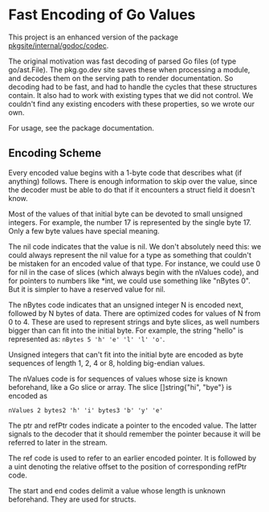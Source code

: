 # Fast Encoding of Go Values

This project is an enhanced version of the package
[pkgsite/internal/godoc/codec](https://pkg.go.dev/golang.org/x/pkgsite/internal/godoc/codec).

The original motivation was fast decoding of parsed Go files (of type
go/ast.File). The pkg.go.dev site saves these when processing a module, and
decodes them on the serving path to render documentation. So decoding had to be
fast, and had to handle the cycles that these structures contain. It also had to
work with existing types that we did not control. We couldn't find any existing
encoders with these properties, so we wrote our own.

For usage, see the package documentation.

## Encoding Scheme

Every encoded value begins with a 1-byte code that describes what (if
anything) follows. There is enough information to skip over the value, since
the decoder must be able to do that if it encounters a struct field it
doesn't know.

Most of the values of that initial byte can be devoted to small unsigned
integers. For example, the number 17 is represented by the single byte 17.
Only a few byte values have special meaning.

The nil code indicates that the value is nil. We don't absolutely need this:
we could always represent the nil value for a type as something that couldn't
be mistaken for an encoded value of that type. For instance, we could use 0
for nil in the case of slices (which always begin with the nValues code), and
for pointers to numbers like *int, we could use something like "nBytes 0".
But it is simpler to have a reserved value for nil.

The nBytes code indicates that an unsigned integer N is encoded next,
followed by N bytes of data. There are optimized codes for values of N from 0 to
4. These are used to represent strings and byte slices, as well numbers bigger
than can fit into the initial byte. For example, the string "hello" is represented
as: `nBytes 5 'h' 'e' 'l' 'l' 'o'`.

Unsigned integers that can't fit into the initial byte are encoded as byte
sequences of length 1, 2, 4 or 8, holding big-endian values.

The nValues code is for sequences of values whose size is known beforehand,
like a Go slice or array. The slice []string{"hi", "bye"} is encoded as
```
nValues 2 bytes2 'h' 'i' bytes3 'b' 'y' 'e'
```
The ptr and refPtr codes indicate a pointer to the encoded value. The latter
signals to the decoder that it should remember the pointer because it will be
referred to later in the stream.

The ref code is used to refer to an earlier encoded pointer. It is followed by a
uint denoting the relative offset to the position of corresponding refPtr code.

The start and end codes delimit a value whose length is unknown beforehand.
They are used for structs.
